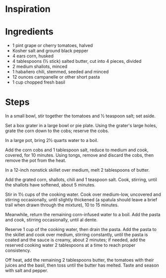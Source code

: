 # Inspiration

# Ingredients
* 1 pint grape or cherry tomatoes, halved
* Kosher salt and ground black pepper
* 4 ears corn, husked 
* 4 tablespoons (½ stick) salted butter, cut into 4 pieces, divided
* 2 medium shallots, minced
* 1 habañero chili, stemmed, seeded and minced
* 12 ounces campanelle or other short pasta
* 1 cup chopped fresh basil

# Steps
In a small bowl, stir together the tomatoes and ½ teaspoon salt; set aside.  

Set a box grater in a large bowl or pie plate. Using the grater's large holes, grate the corn down to the cobs; reserve the cobs.

In a large pot, bring 2½ quarts water to a boil.

Add the corn cobs and 1 tablespoon salt, reduce to medium and cook, covered, for 10 minutes. Using tongs, remove and discard the cobs, then remove the pot from the heat.

In a 12-inch nonstick skillet over medium, melt 2 tablespoons of butter. 

Add the grated corn, shallots, chili and 1 teaspoon salt. Cook, stirring, until the shallots have softened, about 5 minutes. 

Stir in 1½ cups of the cooking water. Cook over medium-low, uncovered and stirring occasionally, until slightly thickened (a spatula should leave a brief trail when drawn through the mixture), 10 to 15 minutes.

Meanwhile, return the remaining corn-infused water to a boil. Add the pasta and cook, stirring occasionally, until al dente. 

Reserve 1 cup of the cooking water, then drain the pasta. Add the pasta to the skillet and cook over medium, stirring constantly, until the pasta is coated and the sauce is creamy, about 2 minutes; if needed, add the reserved cooking water 2 tablespoons at a time to reach proper consistency.

Off heat, add the remaining 2 tablespoons butter, the tomatoes with their juices and the basil, then toss until the butter has melted. Taste and season with salt and pepper.
